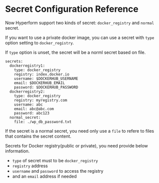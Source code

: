 # Secret Configuration Reference

Now Hyperform support two kinds of secret: `docker_registry` and `normal` secret.

If you want to use a private docker image, you can use a secret with `type` option setting to `docker_registry`.

If `type` option is unset, the secret will be a norml secret based on file.

```
secrets:
  dockerregistry1:
    type: docker_registry
    registry: index.docker.io
    username: $DOCKERHUB_USERNAME
    email: $DOCKERHUB_EMAIL
    password: $DOCKERHUB_PASSWORD
  dockerregistry2:
    type: docker_registry
    registry: myregistry.com
    username: abc
    email: abc@abc.com
    password: abc123
  normal_secret:
    file: ./wp_db_password.txt
```

If the secret is a normal secret, you need only use a `file` to refere to files that contains the secret content.

Secrets for Docker registry(public or private), you need provide below information.

* `type` of secret must to be `docker_registry`
* `registry` address
* `username` and `password` to access the registry
* and an `email` address if needed
